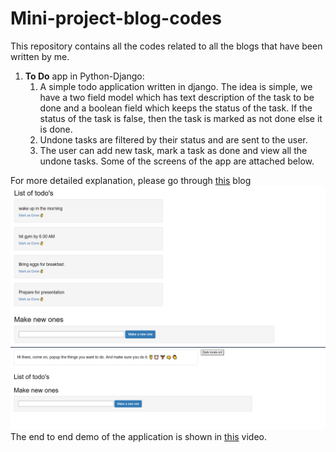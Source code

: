 # Mini-project-blog-codes
This repository contains all the codes related to all the blogs that have been written by me.

1. **To Do** app in Python-Django:
	1. A simple todo application written in django. The idea is simple, we have a two field model which has text description of the task to be done and a boolean field which keeps the status of the task. If the status of the task is false, then the task is marked as not done else it is done.
	2. Undone tasks are filtered by their status and are sent to the user.
	3. The user can add new task, mark a task as done and view all the undone tasks.
Some of the screens of the app are attached below.


For more detailed explanation, please go through [this](https://medium.com/python-in-plain-english/how-to-make-a-simple-to-do-app-in-python-django-ead5b35b9d98) blog
![screen1](images/screen1.png)
![screen2](images/screen2.png)
The end to end demo of the application is shown in [this](https://www.youtube.com/watch?v=oSHDhhNu6WI) video.
